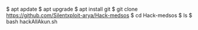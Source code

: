 $ apt apdate
$ apt upgrade
$ apt install git
$ git clone https://github.com/Silentxploit-arya/Hack-medsos
$ cd Hack-medsos 
$ ls 
$ bash hackAllAkun.sh

